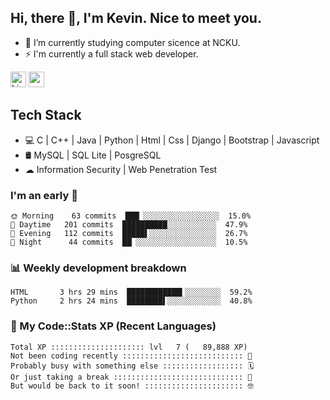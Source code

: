 ## Hi, there 👋, I'm Kevin. Nice to meet you.

- 🌱 I’m currently studying computer sicence at NCKU.
- ⚡ I'm currently a full stack web developer.

<a href="https://www.linkedin.com/in/kevin12686/"><img alt="LinkedIn" src="https://img.shields.io/badge/linkedin%20-%230077B5.svg?&style=for-the-badge&logo=linkedin&logoColor=white" height=25></a>
<a href="https://www.instagram.com/kevin12686/"><img src="https://img.shields.io/badge/instagram-3f729b?&style=for-the-badge&logo=instagram&logoColor=white" height=25></a>

## Tech Stack

* 💻 C | C++ | Java | Python | Html | Css | Django | Bootstrap | Javascript
* 🛢️ MySQL | SQL Lite | PosgreSQL
* ☁ Information Security | Web Penetration Test

### I'm an early 🐤

<!-- early_bird start -->

```text
🌞 Morning    63 commits  ███▏░░░░░░░░░░░░░░░░░  15.0%
🌆 Daytime   201 commits  ██████████░░░░░░░░░░░  47.9%
🌃 Evening   112 commits  █████▌░░░░░░░░░░░░░░░  26.7%
🌙 Night      44 commits  ██▏░░░░░░░░░░░░░░░░░░  10.5%
```

<!-- early_bird end -->

### 📊 Weekly development breakdown

<!-- code_time start -->

```text
HTML       3 hrs 29 mins  ████████████▍░░░░░░░░  59.2%
Python     2 hrs 24 mins  ████████▌░░░░░░░░░░░░  40.8%
```

<!-- code_time end -->

### 🧰 My Code::Stats XP (Recent Languages)

<!-- codestats start -->

```text
Total XP ::::::::::::::::::::: lvl   7 (   89,888 XP) 
Not been coding recently ::::::::::::::::::::::::::: 🙈
Probably busy with something else :::::::::::::::::: 🗓
Or just taking a break ::::::::::::::::::::::::::::: 🌴
But would be back to it soon! :::::::::::::::::::::: 🤓
```

<!-- codestats end -->
